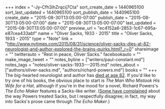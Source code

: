 +++
index = "-Jy-Cfh3ihZrqcij7Cta"
sort_create_date = 1440965100
sort_last_updated = 1440965100
sort_publish_date = 1440965100
create_date = "2015-08-30T13:05:00-07:00"
publish_date = "2015-08-30T13:05:00-07:00"
date = "2015-08-30T13:05:00-07:00"
last_updated = "2015-08-30T13:05:00-07:00"
preview_url = "ec4152a6-2853-1c67-695a-e87cea433abf"
name = "Oliver Sacks, 1933 - 2015"
title = "Oliver Sacks, 1933 - 2015"
type = "Note"
link = "http://www.nytimes.com/2015/08/31/science/oliver-sacks-dies-at-82-neurologist-and-author-explored-the-brains-quirks.html?_r=0"
shareimage = ""
twitterauto = "Rest in peace, Oliver Sacks."
facebookauto = ""
make_image_tweet = ""
notes_byline = ["writers/paul-constant.md"]
notes_tags = "notes/oliver-sacks-1933---2015.md"
notes_about = ["authors/oliver-sacks.md", "authors/richard-powers.md"]
books = ""
+++
The big-hearted neurologist and author has [died at age 82](http://www.nytimes.com/2015/08/31/science/oliver-sacks-dies-at-82-neurologist-and-author-explored-the-brains-quirks.html?_r=0). If you'd like to try one of his books, the obvious place to start is *The Man Who Mistook His Wife for a Hat*, although if you're in the mood for a novel, Richard Powers's *The Echo Maker* features a Sacks-like writer. ([Some have complained](http://www.bloomberg.com/apps/news?pid=newsarchive&sid=aFDe7ntoaKbA&refer=muse) about the way Powers treated Sacks, but I respectfully disagree; in fact, my way into Sacks's prose came through *The Echo Maker*.)